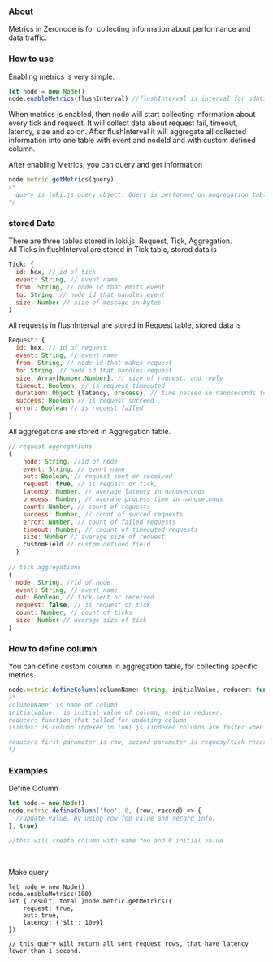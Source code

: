 ### About
Metrics in Zeronode is for collecting information about performance and data traffic.

### How to use
Enabling metrics is very simple.
```javascript
let node = new Node()
node.enableMetrics(flushInterval) //flushInterval is interval for udating aggregation table
```
When metrics is enabled, then node will start collecting information about every tick and request.
It will collect data about request fail, timeout, latency, size and so on.
After flushInterval it will aggregate all collected information into one table with event and nodeId and with custom defined column.

After enabling Metrics, you can query and get information
```javascript
node.metric.getMetrics(query)
/*
  query is loki.js query object. Query is performed on aggregation table.
*/
```

### stored Data
There are three tables stored in loki.js: Request, Tick, Aggregation.
<br>
All Ticks in flushInterval are stored in Tick table, stored data is
```javascript
Tick: {
  id: hex, // id of tick
  event: String, // event name
  from: String, // node id that emits event
  to: String, // node id that handles event
  size: Number // size of message in bytes
}
```

All requests in flushInterval are stored in Request table, stored data is
```javascript
Request: {
  id: hex, // id of request
  event: String, // event name
  from: String, // node id that makes request
  to: String, // node id that handles request
  size: Array[Number,Number], // size of request, and reply 
  timeout: Boolean, // is request timeouted
  duration: Object {latency, process}, // time passed in nanoseconds for handling request
  success: Boolean // is request succeed ,
  error: Boolean // is request failed
}
```

All aggregations are stored in Aggregation table. 
```javascript
// request aggregations
{
    node: String, //id of node
    event: String, // event name
    out: Boolean, // request sent or received 
    request: true, // is request or tick,
    latency: Number, // average latency in nanoseconds
    process: Number, // averahe process time in nanoseconds
    count: Number, // count of requests
    success: Number, // count of succed requests
    error: Number, // count of failed requests
    timeout: Number, // caount of timeouted requests
    size: Number // average size of request
    customField // custom defined field
  }
  
// tick aggregations
{
  node: String, //id of node
  event: String, // event name
  out: Boolean, // tick sent or received 
  request: false, // is request or tick
  count: Number, // count of ticks
  size: Number // average size of tick
}
```

### How to define column
You can define custom column in aggregation table, for collecting specific metrics.
```javascript
node.metric.defineColumn(columnName: String, initialValue, reducer: function, isIndex: Boolean)
/*
columenName: is name of column.
initialvalue:  is initial value of column, used in reducer.
reducer: function that called for updating column.
isIndex: is column indexed in loki.js (indexed columns are faster when making queries)

reducers first parameter is row, second parameter is requesy/tick record.
*/

```


### Examples 

Define Column 
```javascript
let node = new Node()
node.metric.defineColumn('foo', 0, (row, record) => {
  //update value, by using row.foo value and record info.
}, true)

//this will create column with name foo and 0 initial value 
```

<br>

Make query
```javasript
let node = new Node()
node.enableMetrics(100)
let { result, total }node.metric.getMetrics({
    request: true,
    out: true,
    latency: {'$lt': 10e9}
})

// this query will return all sent request rows, that have latency lower than 1 second.
```